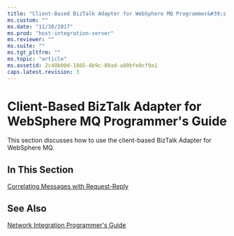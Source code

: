 ```yaml
---
title: "Client-Based BizTalk Adapter for WebSphere MQ Programmer&#39;s Guide2 | Microsoft Docs"
ms.custom: ""
ms.date: "11/30/2017"
ms.prod: "host-integration-server"
ms.reviewer: ""
ms.suite: ""
ms.tgt_pltfrm: ""
ms.topic: "article"
ms.assetid: 2c40b00d-1865-4b9c-88ad-a80bfe0cf9a1
caps.latest.revision: 3
---
```

# Client-Based BizTalk Adapter for WebSphere MQ Programmer&#39;s Guide
This section discusses how to use the client-based BizTalk Adapter for WebSphere MQ.  
  
## In This Section  
 [Correlating Messages with Request-Reply](../HIS2010/correlating-messages-with-request-reply2.md)  
  
## See Also  
 [Network Integration Programmer's Guide](../HIS2010/network-integration-programmer-s-guide1.md)